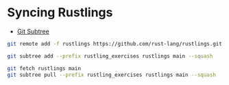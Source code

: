 # Syncing Rustlings

- [Git Subtree](https://www.atlassian.com/git/tutorials/git-subtree)

```bash
git remote add -f rustlings https://github.com/rust-lang/rustlings.git

git subtree add --prefix rustling_exercises rustlings main --squash

git fetch rustlings main
git subtree pull --prefix rustling_exercises rustlings main --squash
```
